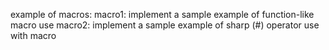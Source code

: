 example of macros:
macro1: implement a sample example of function-like macro use
macro2: implement a sample example of sharp (#) operator use with macro
